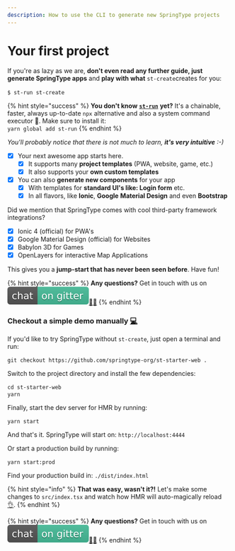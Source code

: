 ```yaml
---
description: How to use the CLI to generate new SpringType projects
---
```


# Your first project

If you're as lazy as we are, **don't even read any further guide, just generate SpringType apps** and **play with what** `st-create`creates for you:

`$ st-run st-create`

{% hint style="success" %}
**You don't know** [**`st-run`**](https://github.com/springtype-org/st-run) **yet?** It's a chainable, faster, always up-to-date `npx` alternative and also a system command executor 🚀. Make sure to install it:   
`yarn global add st-run`
{% endhint %}

 

_You'll probably notice that there is not much to learn, **it's very intuitive**  :-\)_

* [x] Your next awesome app starts here.
  * [x] It supports many **project templates** \(PWA, website, game, etc.\) 
  * [x] It also supports your **own custom templates**
* [x] You can also **generate new components** for your app
  * [x] With templates for **standard UI's like: Login form** etc.
  * [x] In all flavors, like **Ionic**, **Google** **Material Design** and even **Bootstrap**

Did we mention that SpringType comes with cool third-party framework integrations?

* [x] Ionic 4 \(official\) for PWA's
* [x] Google Material Design \(official\) for Websites
* [x] Babylon 3D for Games
* [x] OpenLayers for interactive Map Applications

This gives you a **jump-start that has never been seen before**. Have fun! 

{% hint style="success" %}
**Any questions?** Get in touch with us on [![](.gitbook/assets/gitter.svg)](https://gitter.im/springtype-official/springtype?utm_source=badge&utm_medium=badge&utm_campaign=pr-badge)[💬](https://emojipedia.org/speech-balloon/)[🤓](https://emojipedia.org/nerd-face/)
{% endhint %}

### Checkout a simple demo manually [💻](https://emojipedia.org/personal-computer/)

If you'd like to try SpringType without `st-create`, just open a terminal and run:

```text
git checkout https://github.com/springtype-org/st-starter-web .
```

Switch to the project directory and install the few dependencies:

```text
cd st-starter-web
yarn
```

Finally, start the dev server for HMR by running:

```text
yarn start
```

And that's it. SpringType will start on: `http://localhost:4444` 

Or start a production build by running:

```text
yarn start:prod
```

Find your production build in: `./dist/index.html`

{% hint style="info" %}
**That was easy, wasn't it?!** Let's make some changes to `src/index.tsx` and watch how HMR will auto-magically reload [👌](https://emojipedia.org/ok-hand-sign/).
{% endhint %}

{% hint style="success" %}
**Any questions?** Get in touch with us on [![](.gitbook/assets/gitter.svg)](https://gitter.im/springtype-official/springtype?utm_source=badge&utm_medium=badge&utm_campaign=pr-badge)[💬](https://emojipedia.org/speech-balloon/)[🤓](https://emojipedia.org/nerd-face/)
{% endhint %}

